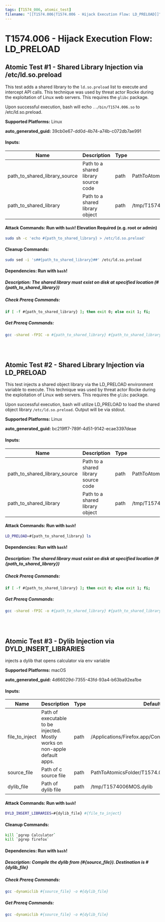 ```yaml
---
tags: [T1574_006, atomic_test]
filename: "[[T1574.006|T1574.006 - Hijack Execution Flow: LD_PRELOAD]]"
---
```

# T1574.006 - Hijack Execution Flow: LD_PRELOAD

## Atomic Test #1 - Shared Library Injection via /etc/ld.so.preload
This test adds a shared library to the `ld.so.preload` list to execute and intercept API calls. This technique was used by threat actor Rocke during the exploitation of Linux web servers. This requires the `glibc` package.

Upon successful execution, bash will echo `../bin/T1574.006.so` to /etc/ld.so.preload.

**Supported Platforms:** Linux


**auto_generated_guid:** 39cb0e67-dd0d-4b74-a74b-c072db7ae991





#### Inputs:
| Name | Description | Type | Default Value |
|------|-------------|------|---------------|
| path_to_shared_library_source | Path to a shared library source code | path | PathToAtomicsFolder/T1574.006/src/Linux/T1574.006.c|
| path_to_shared_library | Path to a shared library object | path | /tmp/T1574006.so|


#### Attack Commands: Run with `bash`!  Elevation Required (e.g. root or admin) 


```bash
sudo sh -c 'echo #{path_to_shared_library} > /etc/ld.so.preload'
```

#### Cleanup Commands:
```bash
sudo sed -i 's##{path_to_shared_library}##' /etc/ld.so.preload
```



#### Dependencies:  Run with `bash`!
##### Description: The shared library must exist on disk at specified location (#{path_to_shared_library})
##### Check Prereq Commands:
```bash
if [ -f #{path_to_shared_library} ]; then exit 0; else exit 1; fi;
```
##### Get Prereq Commands:
```bash
gcc -shared -fPIC -o #{path_to_shared_library} #{path_to_shared_library_source}
```




<br/>
<br/>

## Atomic Test #2 - Shared Library Injection via LD_PRELOAD
This test injects a shared object library via the LD_PRELOAD environment variable to execute. This technique was used by threat actor Rocke during the exploitation of Linux web servers. This requires the `glibc` package.

Upon successful execution, bash will utilize LD_PRELOAD to load the shared object library `/etc/ld.so.preload`. Output will be via stdout.

**Supported Platforms:** Linux


**auto_generated_guid:** bc219ff7-789f-4d51-9142-ecae3397deae





#### Inputs:
| Name | Description | Type | Default Value |
|------|-------------|------|---------------|
| path_to_shared_library_source | Path to a shared library source code | path | PathToAtomicsFolder/T1574.006/src/Linux/T1574.006.c|
| path_to_shared_library | Path to a shared library object | path | /tmp/T1574006.so|


#### Attack Commands: Run with `bash`! 


```bash
LD_PRELOAD=#{path_to_shared_library} ls
```




#### Dependencies:  Run with `bash`!
##### Description: The shared library must exist on disk at specified location (#{path_to_shared_library})
##### Check Prereq Commands:
```bash
if [ -f #{path_to_shared_library} ]; then exit 0; else exit 1; fi;
```
##### Get Prereq Commands:
```bash
gcc -shared -fPIC -o #{path_to_shared_library} #{path_to_shared_library_source}
```




<br/>
<br/>

## Atomic Test #3 - Dylib Injection via DYLD_INSERT_LIBRARIES
injects a dylib that opens calculator via env variable

**Supported Platforms:** macOS


**auto_generated_guid:** 4d66029d-7355-43fd-93a4-b63ba92ea1be





#### Inputs:
| Name | Description | Type | Default Value |
|------|-------------|------|---------------|
| file_to_inject | Path of executable to be injected. Mostly works on non-apple default apps. | path | /Applications/Firefox.app/Contents/MacOS/firefox|
| source_file | Path of c source file | path | PathToAtomicsFolder/T1574.006/src/MacOS/T1574.006.c|
| dylib_file | Path of dylib file | path | /tmp/T1574006MOS.dylib|


#### Attack Commands: Run with `bash`! 


```bash
DYLD_INSERT_LIBRARIES=#{dylib_file} #{file_to_inject}
```

#### Cleanup Commands:
```bash
kill `pgrep Calculator`
kill `pgrep firefox`
```



#### Dependencies:  Run with `bash`!
##### Description: Compile the dylib from (#{source_file}). Destination is #{dylib_file}
##### Check Prereq Commands:
```bash
gcc -dynamiclib #{source_file} -o #{dylib_file}
```
##### Get Prereq Commands:
```bash
gcc -dynamiclib #{source_file} -o #{dylib_file}
```




<br/>
